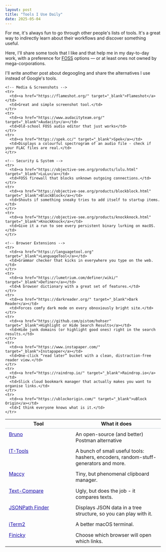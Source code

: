 ```yaml
---
layout: post
title: "Tools I Use Daily"
date: 2025-05-04
---
```


<p>
    For me, it's always fun to go through other people's lists of tools. It's a great way to indirectly learn about their workflows and discover something useful.
</p>

<p>
    Here, I'll share some tools that I like and that help me in my day-to-day work, with a preference for <a href="https://en.wikipedia.org/wiki/Free_and_open-source_software">FOSS</a> options — or at least ones not owned by mega-corporations.
</p>

<p>
    I'll write another post about degoogling and share the alternatives I use instead of Google's tools.
</p>

<style>
    .table.tools         { width:100%; }
    .table.tools th      { border-bottom:2px solid #dee2e6; }
    .table.tools td      { vertical-align: top; padding:.45rem .75rem; }
    .table.tools a       { color:#1a0dab; text-decoration:underline; }
    .table.tools a:hover { color:#d61a3c; text-decoration:none; }
</style>

<table class="table tools">
  <thead>
    <tr>
      <th style="width:200px">Tool</th>
      <th>What it does</th>
    </tr>
  </thead>
  <tbody>
    <!-- Development & Productivity -->
    <tr>
      <td><a href="https://www.usebruno.com/" target="_blank">Bruno</a></td>
      <td>An open-source (and better) Postman alternative</td>
    </tr>
    <tr>
      <td><a href="https://it-tools.tech/" target="_blank">IT-Tools</a></td>
      <td>A bunch of small useful tools: hashers, encoders, random-stuff-generators and more.</td>
    </tr>
    <tr>
      <td><a href="https://github.com/p0deje/Maccy" target="_blank">Maccy</a></td>
      <td>Tiny, but phenomenal clipboard manager.</td>
    </tr>
    <tr>
      <td><a href="https://text-compare.com/" target="_blank">Text-Compare</a></td>
      <td>Ugly, but does the job - it compares texts.</td>
    </tr>
    <tr>
      <td><a href="https://jsonpathfinder.com/" target="_blank">JSONPath Finder</a></td>
      <td>Displays JSON data in a tree structure, so you can play with it.</td>
    </tr>
    <tr>
      <td><a href="https://iterm2.com/" target="_blank">iTerm2</a></td>
      <td>A better macOS terminal.</td>
    </tr>
    <tr>
      <td><a href="https://github.com/johnste/finicky" target="_blank">Finicky</a></td>
      <td>Choose which browser will open which links.</td>
    </tr>

    <!-- Media & Screenshots -->
    <tr>
      <td><a href="https://flameshot.org/" target="_blank">Flameshot</a></td>
      <td>Great and simple screenshot tool.</td>
    </tr>
    <tr>
      <td><a href="https://www.audacityteam.org/" target="_blank">Audacity</a></td>
      <td>Old-school FOSS audio editor that just works</td>
    </tr>
    <tr>
      <td><a href="https://spek.cc/" target="_blank">Spek</a></td>
      <td>Displays a colourful spectrogram of an audio file - check if your FLAC files are real.</td>
    </tr>

    <!-- Security & System -->
    <tr>
      <td><a href="https://objective-see.org/products/lulu.html" target="_blank">LuLu</a></td>
      <td>FOSS firewall that blocks unknown outgoing connections.</td>
    </tr>
    <tr>
      <td><a href="https://objective-see.org/products/blockblock.html" target="_blank">BlockBlock</a></td>
      <td>Shouts if something sneaky tries to add itself to startup items.</td>
    </tr>
    <tr>
      <td><a href="https://objective-see.org/products/knockknock.html" target="_blank">KnockKnock</a></td>
      <td>Give it a run to see every persistent binary lurking on macOS.</td>
    </tr>

    <!-- Browser Extensions -->
    <tr>
      <td><a href="https://languagetool.org" target="_blank">LanguageTool</a></td>
      <td>Grammar checker that kicks in everywhere you type on the web.</td>
    </tr>
    <tr>
      <td><a href="https://lumetrium.com/definer/wiki/" target="_blank">Definer</a></td>
      <td>A browser dictionary with a great set of features.</td>
    </tr>
    <tr>
      <td><a href="https://darkreader.org/" target="_blank">Dark Reader</a></td>
      <td>Forces comfy dark mode on every obnoxiously bright site.</td>
    </tr>
    <tr>
      <td><a href="https://github.com/pistom/hohser" target="_blank">Highlight or Hide Search Results</a></td>
      <td>Hide junk domains (or highlight good ones) right in the search results.</td>
    </tr>
    <tr>
      <td><a href="https://www.instapaper.com/" target="_blank">Instapaper</a></td>
      <td>One-click “read later” bucket with a clean, distraction-free reader view.</td>
    </tr>
    <tr>
      <td><a href="https://raindrop.io/" target="_blank">Raindrop.io</a></td>
      <td>Slick cloud bookmark manager that actually makes you want to organise links.</td>
    </tr>
    <tr>
      <td><a href="https://ublockorigin.com/" target="_blank">uBlock Origin</a></td>
      <td>I think everyone knows what is it.</td>
    </tr>
  </tbody>
</table>
